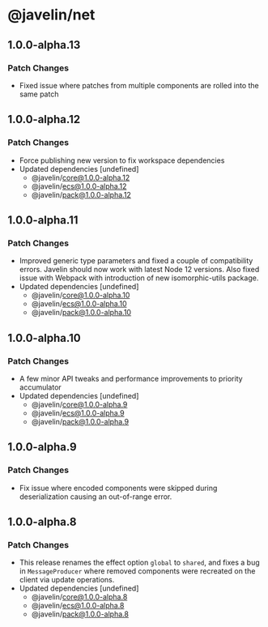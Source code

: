 # @javelin/net

## 1.0.0-alpha.13

### Patch Changes

- Fixed issue where patches from multiple components are rolled into the same patch

## 1.0.0-alpha.12

### Patch Changes

- Force publishing new version to fix workspace dependencies
- Updated dependencies [undefined]
  - @javelin/core@1.0.0-alpha.12
  - @javelin/ecs@1.0.0-alpha.12
  - @javelin/pack@1.0.0-alpha.12

## 1.0.0-alpha.11

### Patch Changes

- Improved generic type parameters and fixed a couple of compatibility errors. Javelin should now work with latest Node 12 versions. Also fixed issue with Webpack with introduction of new isomorphic-utils package.
- Updated dependencies [undefined]
  - @javelin/core@1.0.0-alpha.10
  - @javelin/ecs@1.0.0-alpha.10
  - @javelin/pack@1.0.0-alpha.10

## 1.0.0-alpha.10

### Patch Changes

- A few minor API tweaks and performance improvements to priority accumulator
- Updated dependencies [undefined]
  - @javelin/core@1.0.0-alpha.9
  - @javelin/ecs@1.0.0-alpha.9
  - @javelin/pack@1.0.0-alpha.9

## 1.0.0-alpha.9

### Patch Changes

- Fix issue where encoded components were skipped during deserialization causing an out-of-range error.

## 1.0.0-alpha.8

### Patch Changes

- This release renames the effect option `global` to `shared`, and fixes a bug in `MessageProducer` where removed components were recreated on the client via update operations.
- Updated dependencies [undefined]
  - @javelin/core@1.0.0-alpha.8
  - @javelin/ecs@1.0.0-alpha.8
  - @javelin/pack@1.0.0-alpha.8
